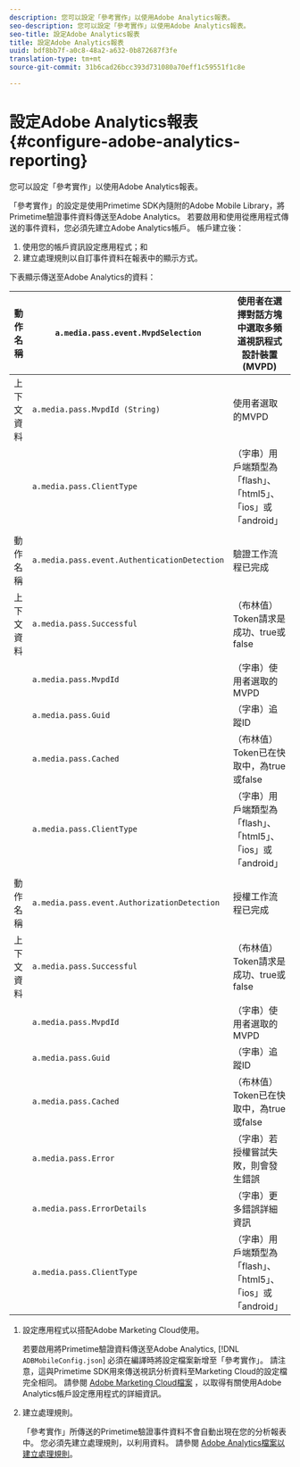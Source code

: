 ```yaml
---
description: 您可以設定「參考實作」以使用Adobe Analytics報表。
seo-description: 您可以設定「參考實作」以使用Adobe Analytics報表。
seo-title: 設定Adobe Analytics報表
title: 設定Adobe Analytics報表
uuid: bdf8bb7f-a0c8-48a2-a632-0b872687f3fe
translation-type: tm+mt
source-git-commit: 31b6cad26bcc393d731080a70eff1c59551f1c8e

---
```



# 設定Adobe Analytics報表 {#configure-adobe-analytics-reporting}

您可以設定「參考實作」以使用Adobe Analytics報表。

「參考實作」的設定是使用Primetime SDK內隨附的Adobe Mobile Library，將Primetime驗證事件資料傳送至Adobe Analytics。 若要啟用和使用從應用程式傳送的事件資料，您必須先建立Adobe Analytics帳戶。 帳戶建立後：

1. 使用您的帳戶資訊設定應用程式；和
1. 建立處理規則以自訂事件資料在報表中的顯示方式。

下表顯示傳送至Adobe Analytics的資料：

| 動作名稱 | `a.media.pass.event.MvpdSelection` | 使用者在選擇對話方塊中選取多頻道視訊程式設計裝置(MVPD) |
|---|---|---|
| 上下文資料 | `a.media.pass.MvpdId (String)` | 使用者選取的MVPD |
|  | `a.media.pass.ClientType` | （字串）用戶端類型為「flash」、「html5」、「ios」或「android」 |
|  |  |  |
| 動作名稱 | `a.media.pass.event.AuthenticationDetection` | 驗證工作流程已完成 |
| 上下文資料 | `a.media.pass.Successful` | （布林值）Token請求是成功、true或false |
|  | `a.media.pass.MvpdId` | （字串）使用者選取的MVPD |
|  | `a.media.pass.Guid` | （字串）追蹤ID |
|  | `a.media.pass.Cached` | （布林值）Token已在快取中，為true或false |
|  | `a.media.pass.ClientType` | （字串）用戶端類型為「flash」、「html5」、「ios」或「android」 |
|  |  |  |
| 動作名稱 | `a.media.pass.event.AuthorizationDetection` | 授權工作流程已完成 |
| 上下文資料 | `a.media.pass.Successful` | （布林值）Token請求是成功、true或false |
|  | `a.media.pass.MvpdId` | （字串）使用者選取的MVPD |
|  | `a.media.pass.Guid` | （字串）追蹤ID |
|  | `a.media.pass.Cached` | （布林值）Token已在快取中，為true或false |
|  | `a.media.pass.Error` | （字串）若授權嘗試失敗，則會發生錯誤 |
|  | `a.media.pass.ErrorDetails` | （字串）更多錯誤詳細資訊 |
|  | `a.media.pass.ClientType` | （字串）用戶端類型為「flash」、「html5」、「ios」或「android」 |

1. 設定應用程式以搭配Adobe Marketing Cloud使用。

   若要啟用將Primetime驗證資料傳送至Adobe Analytics, [!DNL `ADBMobileConfig.json`] 必須在編譯時將設定檔案新增至「參考實作」。 請注意，這與Primetime SDK用來傳送視訊分析資料至Marketing Cloud的設定檔完全相同。 請參閱 [Adobe Marketing Cloud檔案](https://microsite.omniture.com/t2/help/en_US/reference/) ，以取得有關使用Adobe Analytics帳戶設定應用程式的詳細資訊。
1. 建立處理規則。

   「參考實作」所傳送的Primetime驗證事件資料不會自動出現在您的分析報表中。 您必須先建立處理規則，以利用資料。 請參閱 [Adobe Analytics檔案以建立處理規則](https://microsite.omniture.com/t2/help/en_US/reference/processing_rules.html)。
